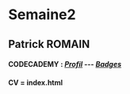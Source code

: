 # Semaine2
## Patrick ROMAIN
#### CODECADEMY : [***Profil***](https://www.codecademy.com/PatrickROMAIN) --- [***Badges***](https://www.codecademy.com/users/PatrickROMAIN/achievements)



#### CV = index.html
